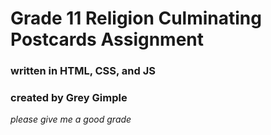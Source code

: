 # Grade 11 Religion Culminating Postcards Assignment

### written in HTML, CSS, and JS

### created by Grey Gimple

*please give me a good grade*